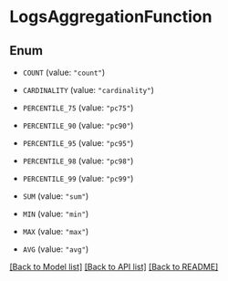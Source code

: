# LogsAggregationFunction

## Enum

- `COUNT` (value: `"count"`)

- `CARDINALITY` (value: `"cardinality"`)

- `PERCENTILE_75` (value: `"pc75"`)

- `PERCENTILE_90` (value: `"pc90"`)

- `PERCENTILE_95` (value: `"pc95"`)

- `PERCENTILE_98` (value: `"pc98"`)

- `PERCENTILE_99` (value: `"pc99"`)

- `SUM` (value: `"sum"`)

- `MIN` (value: `"min"`)

- `MAX` (value: `"max"`)

- `AVG` (value: `"avg"`)

[[Back to Model list]](../README.md#documentation-for-models) [[Back to API list]](../README.md#documentation-for-api-endpoints) [[Back to README]](../README.md)
